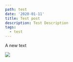 ```yaml
---
path: test
date: '2020-01-11'
title: Test post
description: Test Description
tags:
  - test
---
```

A new text

![](/assets/adam-chang-231299-unsplash.jpg)
